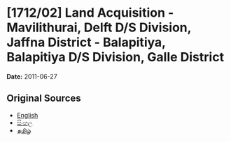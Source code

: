 # [1712/02] Land Acquisition - Mavilithurai, Delft D/S Division, Jaffna District - Balapitiya, Balapitiya D/S Division, Galle District

**Date:** 2011-06-27

## Original Sources

- [English](https://documents.gov.lk/view/extra-gazettes/2011/6/1712-02_E.pdf)
- [සිංහල](https://documents.gov.lk/view/extra-gazettes/2011/6/1712-02_S.pdf)
- [தமிழ்](https://documents.gov.lk/view/extra-gazettes/2011/6/1712-02_T.pdf)
